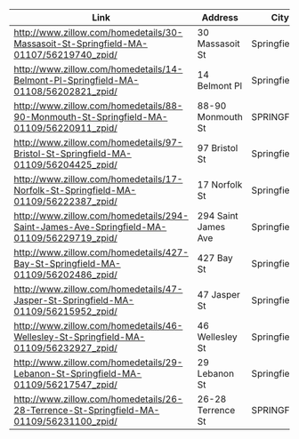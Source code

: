 |Link|Address|City|State|ZipCode|Latitude|Longitude|UseCode|YearBuilt|LotSizeSqFt|FinishedSqFt|Bathrooms|Bedrooms|TotalRooms|TaxAssessment|TaxAssessmentYear|LastSoldDate|LastSoldPrice|ZEstimate|State|
|------|--------------|------|------|------|------|------|------|------|------|------|------|------|------|------|------|------|------|------|------|
|http://www.zillow.com/homedetails/30-Massasoit-St-Springfield-MA-01107/56219740_zpid/|30 Massasoit St|Springfield|MA|01107|42.1151|-72.5967|SingleFamily|1910|5445|1613|1.5|4|7|76700|2013|02/09/2011|2246|101236|MA|
|http://www.zillow.com/homedetails/14-Belmont-Pl-Springfield-MA-01108/56202821_zpid/|14 Belmont Pl|Springfield|MA|01108|42.0876|-72.5679|Duplex|1900|5001|1492|2|3|7|87200|2012|06/26/2007|110500|115970|MA|
|http://www.zillow.com/homedetails/88-90-Monmouth-St-Springfield-MA-01109/56220911_zpid/|88-90 Monmouth St|SPRINGFIELD|MA|01109|42.1204|-72.566|MultiFamily2To4|1910|7227|2278|2|6|12|61200|2014|03/09/2007|175000|122398|MA|
|http://www.zillow.com/homedetails/97-Bristol-St-Springfield-MA-01109/56204425_zpid/|97 Bristol St|Springfield|MA|01109|42.1102|-72.5505|SingleFamily|1923|5184|1867|1.5|3|6|125100|2014||-1|104140|MA|
|http://www.zillow.com/homedetails/17-Norfolk-St-Springfield-MA-01109/56222387_zpid/|17 Norfolk St|Springfield|MA|01109|42.1125|-72.5503|Triplex|1908|7462|3297|3|9|17|85000|2014|05/15/1980|17000|147715|MA|
|http://www.zillow.com/homedetails/294-Saint-James-Ave-Springfield-MA-01109/56229719_zpid/|294 Saint James Ave|Springfield|MA|01109|42.115|-72.572|SingleFamily|1904|9378|3933|2.5|8|12|79600|2014|03/31/2006|104500|157718|MA|
|http://www.zillow.com/homedetails/427-Bay-St-Springfield-MA-01109/56202486_zpid/|427 Bay St|Springfield|MA|01109|42.1194|-72.5637|Duplex|1912|6671|1322|2|4|8|98400|2014||-1|102197|MA|
|http://www.zillow.com/homedetails/47-Jasper-St-Springfield-MA-01109/56215952_zpid/|47 Jasper St|Springfield|MA|01109|42.1269|-72.535|SingleFamily|1912|5166|1489|2|4|6|79100|2014|02/09/2011|719|105166|MA|
|http://www.zillow.com/homedetails/46-Wellesley-St-Springfield-MA-01109/56232927_zpid/|46 Wellesley St|Springfield|MA|01109|42.1186|-72.5728|Duplex|1903|7518|2168|1.5|4|8|81100|2014|09/15/2010|31500|118915|MA|
|http://www.zillow.com/homedetails/29-Lebanon-St-Springfield-MA-01109/56217547_zpid/|29 Lebanon St|Springfield|MA|01109|42.1034|-72.5686|SingleFamily|1898|2374|1533|1|3|9|61300|2014||-1|84421|MA|
|http://www.zillow.com/homedetails/26-28-Terrence-St-Springfield-MA-01109/56231100_zpid/|26-28 Terrence St|SPRINGFIELD|MA|01109|42.1091|-72.5702|Duplex|1898|7671|4121|2|6|12|50700|2012|12/30/1999|72000|147809|MA|
